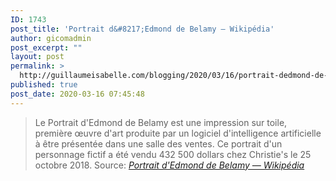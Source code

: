 ```yaml
---
ID: 1743
post_title: 'Portrait d&#8217;Edmond de Belamy — Wikipédia'
author: gicomadmin
post_excerpt: ""
layout: post
permalink: >
  http://guillaumeisabelle.com/blogging/2020/03/16/portrait-dedmond-de-belamy-wikipedia/
published: true
post_date: 2020-03-16 07:45:48
---
```

> Le Portrait d'Edmond de Belamy est une impression sur toile, première œuvre d'art produite par un logiciel d'intelligence artificielle à être présentée dans une salle des ventes. Ce portrait d'un personnage fictif a été vendu 432 500 dollars chez Christie's le 25 octobre 2018. Source: *[Portrait d'Edmond de Belamy — Wikipédia][1]*

 [1]: https://fr.wikipedia.org/wiki/Portrait_d%27Edmond_de_Belamy